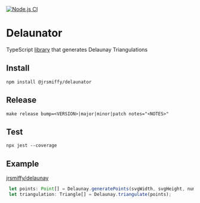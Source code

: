  [![Node.js CI](https://github.com/JRSmiffy/delaunator/actions/workflows/main.yaml/badge.svg)](https://github.com/JRSmiffy/delaunator/actions/workflows/main.yaml)
 
 # Delaunator
TypeScript [library](https://www.npmjs.com/package/@jrsmiffy/delaunator) that generates Delaunay Triangulations <br>

## Install
`npm install @jrsmiffy/delaunator`

## Release
`make release bump=<VERSION>|major|minor|patch notes="<NOTES>"`

## Test
`npx jest --coverage`

## Example
[jrsmiffy/delaunay](https://github.com/JRSmiffy/delaunay)
```typescript
 let points: Point[] = Delaunay.generatePoints(svgWidth, svgHeight, numberOfPoints);
 let triangulation: Triangle[] = Delaunay.triangulate(points);
```
